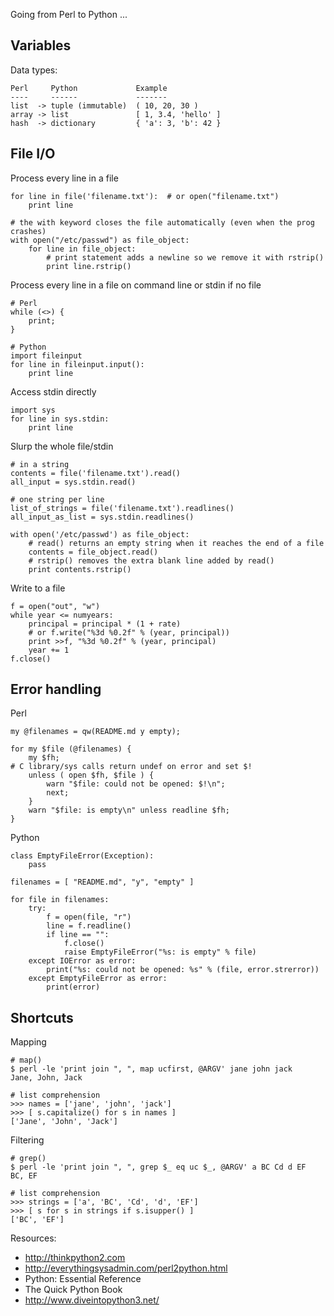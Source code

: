 Going from Perl to Python ...

Variables
---------

Data types:

    Perl     Python             Example
    ----     ------             -------
    list  -> tuple (immutable)  ( 10, 20, 30 ) 
    array -> list               [ 1, 3.4, 'hello' ]
    hash  -> dictionary         { 'a': 3, 'b': 42 }

File I/O
--------

Process every line in a file
	
    for line in file('filename.txt'):  # or open("filename.txt")
        print line
	
    # the with keyword closes the file automatically (even when the prog crashes)
    with open("/etc/passwd") as file_object:
        for line in file_object:
            # print statement adds a newline so we remove it with rstrip()
            print line.rstrip()

Process every line in a file on command line or stdin if no file

    # Perl
    while (<>) { 
        print;
    }
    
    # Python
    import fileinput
    for line in fileinput.input():
        print line

Access stdin directly

    import sys
    for line in sys.stdin:
        print line

Slurp the whole file/stdin

    # in a string
    contents = file('filename.txt').read()
    all_input = sys.stdin.read()

    # one string per line
    list_of_strings = file('filename.txt').readlines()
    all_input_as_list = sys.stdin.readlines()
    
    with open('/etc/passwd') as file_object:
        # read() returns an empty string when it reaches the end of a file
        contents = file_object.read()
        # rstrip() removes the extra blank line added by read()
        print contents.rstrip()

Write to a file

    f = open("out", "w")
    while year <= numyears:
        principal = principal * (1 + rate)
        # or f.write("%3d %0.2f" % (year, principal))
        print >>f, "%3d %0.2f" % (year, principal)
        year += 1
    f.close()

Error handling
--------------

Perl

    my @filenames = qw(README.md y empty);

    for my $file (@filenames) {
        my $fh;
	# C library/sys calls return undef on error and set $!
        unless ( open $fh, $file ) {
            warn "$file: could not be opened: $!\n";
            next;
        }
        warn "$file: is empty\n" unless readline $fh;
    }

Python

    class EmptyFileError(Exception):
        pass

    filenames = [ "README.md", "y", "empty" ]

    for file in filenames:
        try:
            f = open(file, "r")
            line = f.readline()
            if line == "":
                f.close()
                raise EmptyFileError("%s: is empty" % file)
        except IOError as error:
            print("%s: could not be opened: %s" % (file, error.strerror))
        except EmptyFileError as error:
            print(error)

Shortcuts
---------

Mapping

	# map()
	$ perl -le 'print join ", ", map ucfirst, @ARGV' jane john jack
	Jane, John, Jack
	
	# list comprehension
    >>> names = ['jane', 'john', 'jack']
	>>> [ s.capitalize() for s in names ]
	['Jane', 'John', 'Jack']

Filtering

	# grep()
	$ perl -le 'print join ", ", grep $_ eq uc $_, @ARGV' a BC Cd d EF
	BC, EF
	
	# list comprehension
	>>> strings = ['a', 'BC', 'Cd', 'd', 'EF']
	>>> [ s for s in strings if s.isupper() ]
	['BC', 'EF']


Resources:

* http://thinkpython2.com
* http://everythingsysadmin.com/perl2python.html
* Python: Essential Reference
* The Quick Python Book
* http://www.diveintopython3.net/
